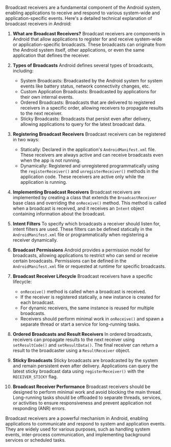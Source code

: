 
Broadcast receivers are a fundamental component of the Android system, enabling applications to receive and respond to various system-wide and application-specific events. Here's a detailed technical explanation of broadcast receivers in Android:

1. **What are Broadcast Receivers?**
Broadcast receivers are components in Android that allow applications to register for and receive system-wide or application-specific broadcasts. These broadcasts can originate from the Android system itself, other applications, or even the same application that defines the receiver.

2. **Types of Broadcasts**
Android defines several types of broadcasts, including:
   - System Broadcasts: Broadcasted by the Android system for system events like battery status, network connectivity changes, etc.
   - Custom Application Broadcasts: Broadcasted by applications for their own internal events.
   - Ordered Broadcasts: Broadcasts that are delivered to registered receivers in a specific order, allowing receivers to propagate results to the next receiver.
   - Sticky Broadcasts: Broadcasts that persist even after delivery, allowing applications to query for the latest broadcast data.

3. **Registering Broadcast Receivers**
Broadcast receivers can be registered in two ways:
   - Statically: Declared in the application's `AndroidManifest.xml` file. These receivers are always active and can receive broadcasts even when the app is not running.
   - Dynamically: Registered and unregistered programmatically using the `registerReceiver()` and `unregisterReceiver()` methods in the application code. These receivers are active only while the application is running.

4. **Implementing Broadcast Receivers**
Broadcast receivers are implemented by creating a class that extends the `BroadcastReceiver` base class and overriding the `onReceive()` method. This method is called when a broadcast is received, and it receives an `Intent` object containing information about the broadcast.

5. **Intent Filters**
To specify which broadcasts a receiver should listen for, intent filters are used. These filters can be defined statically in the `AndroidManifest.xml` file or programmatically when registering a receiver dynamically.

6. **Broadcast Permissions**
Android provides a permission model for broadcasts, allowing applications to restrict who can send or receive certain broadcasts. Permissions can be defined in the `AndroidManifest.xml` file or requested at runtime for specific broadcasts.

7. **Broadcast Receiver Lifecycle**
Broadcast receivers have a specific lifecycle:
   - `onReceive()` method is called when a broadcast is received.
   - If the receiver is registered statically, a new instance is created for each broadcast.
   - For dynamic receivers, the same instance is reused for multiple broadcasts.
   - Receivers should perform minimal work in `onReceive()` and spawn a separate thread or start a service for long-running tasks.

8. **Ordered Broadcasts and Result Receivers**
In ordered broadcasts, receivers can propagate results to the next receiver using `setResultCode()` and `setResultData()`. The final receiver can return a result to the broadcaster using a `ResultReceiver` object.

9. **Sticky Broadcasts**
Sticky broadcasts are broadcasted by the system and remain persistent even after delivery. Applications can query the latest sticky broadcast data using `registerReceiver()` with the `RECEIVER_STICKY` flag.

10. **Broadcast Receiver Performance**
Broadcast receivers should be designed to perform minimal work and avoid blocking the main thread. Long-running tasks should be offloaded to separate threads, services, or activities to ensure responsiveness and prevent application not responding (ANR) errors.

Broadcast receivers are a powerful mechanism in Android, enabling applications to communicate and respond to system and application events. They are widely used for various purposes, such as handling system events, inter-process communication, and implementing background services or scheduled tasks.